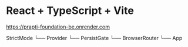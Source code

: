 # React + TypeScript + Vite

https://prapti-foundation-be.onrender.com

StrictMode
└── Provider
└── PersistGate
└── BrowserRouter
└── App
